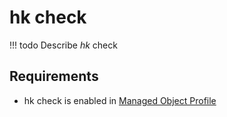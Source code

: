 # hk check

<!-- prettier-ignore -->
!!! todo
    Describe *hk* check

## Requirements

* hk check is enabled in [Managed Object Profile](../../concepts/managed-object-profile/index.md)
